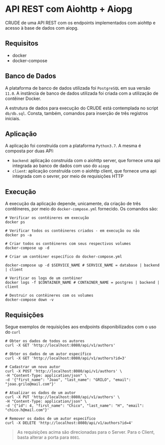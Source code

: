 # API REST com Aiohttp + Aiopg

CRUDE de uma API REST com os endpoints implementados com aiohttp e acesso à base de dados com aiopg.

## Requisitos
* docker
* docker-compose

## Banco de Dados

A plataforma de banco de dados utilizada foi `PostgreSQL` em sua versão `11.0`. A instância de banco de dados utilizada foi criada com a utilização de contêiner Docker.

A estrutura de dados para execução do CRUDE está contemplada no script `db/db.sql`. Consta, também, comandos para inserção de três registros iniciais.

## Aplicação

A aplicação foi construída com a plataforma `Python3.7`. A mesma é composta por duas API:

* `backend`: aplicação construída com o aiohttp server, que fornece uma api integrada ao banco de dados com uso do `aiopg`
* `client`: aplicação construída com o aiohttp client, que fornece uma api integrada com o sevrer, por meio de requisições HTTP

## Execução

A execução da aplicação depende, unicamente, da criação de três contêineres, por meio do `docker-compose.yml` fornecido. Os comandos são:

```shell
# Verificar os contêineres em execução
docker ps

# Verificar todos os contêineres criados - em execução ou não
docker ps -a

# Criar todos os contêineres com seus respectivos volumes
docker-compose up -d

# Criar um contêiner específico do docker-compose.yml

docker-compose up -d $SERVICE_NAME # SERVICE_NAME = database | backend | client

# Verificar os logs de um contêiner
docker logs -f $CONTAINER_NAME # CONTAINER_NAME = postgres | backend | client

# Destruir os contêineres com os volumes
docker-compose down -v
```

## Requisições

Segue exemplos de requisições aos endpoints disponibilizados com o uso do `curl`

```shell
# Obter os dados de todos os autores
curl -X GET 'http://localhost:8080/api/v1/authors'

# Obter os dados de um autor específico
curl -X GET 'http://localhost:8080/api/v1/authors?id=3'

# Cadastrar um novo autor
curl -X POST 'http://localhost:8080/api/v1/authors' \
-H "Content-Type: application/json" \
-d '{"first_name": "Joao", "last_name": "GRILO", "email": "joao.grilo@mail.com"}'

# Atualizar os dados de um autor
curl -X PUT 'http://localhost:8080/api/v1/authors' \
-H "Content-Type: application/json" \
-d '{"id": 4, "first_name": "Chico", "last_name": "H", "email": "chico.h@mail.com"}'

# Remover os dados de um autor específico
curl -X DELETE 'http://localhost:8080/api/v1/authors?id=4'
```

> As requisições acima são direcionadas para o Server. Para o Client, basta alterar a porta para `8081`.
